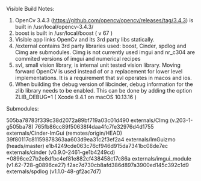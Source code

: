 Visible Build Notes:

1. OpenCv 3.4.3 (https://github.com/opencv/opencv/releases/tag/3.4.3) is built in /usr/local/opencv-3.4.3/
2. boost is built in /usr/local/boost ( v 67 )
2. Visible app links OpenCv and its 3rd party libs statically. 
3. /external contains 3rd party libraries used:
    boost, Cinder, spdlog and Cimg are submodules. Cimg is not currently used
    imgui and nr_c304 are commited versions of imgui and numerical recipes 
4. svl, small vision library, is internal unit tested vision library. Moving forward OpenCV is used instead of or a replacement for lower level implementations. It is a requirement that svl operates in macos and ios. 
5. When building the debug version of libcinder, debug information for the zlib library needs to be enabled. This can be done by adding the option ZLIB_DEBUG=1 ( Xcode 9.4.1 on macOS 10.13.16 )

Submodules:

 505ba78783f339c38d2072a89bf719a03c01d490 externals/CImg (v.203-1-g505ba78)
 765fb86cc89f50638f4daa4fc7fe32976d4d1755 externals/Cinder-ImGui (remotes/origin/HEAD)
 39f80117c81159878363aa603d9ea31c2f3ef2a4 externals/ImGuizmo (heads/master)
 e1b4249cde063c76cf946d915da7341bc08de7ec externals/cinder (v0.9.0-2461-ge1b4249cd)
+0896ce27b2e8dfbc4ef81e882cf438458c17c86a externals/imgui_module (v1.62-728-g0896ce27)
 f2ac7d730cb8afd386d897a3900ed145c392c1d9 externals/spdlog (v1.1.0-48-gf2ac7d7)


